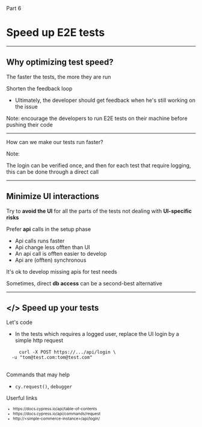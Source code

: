 

<!-- .slide: id="good-tests" class="slide--part-title slide--vcenter" -->

<div class="part-title">
  <span class="text-level-3">Part 6</span>
  <h1>Speed up E2E tests</h1>
</div>

---

## Why optimizing test speed?

<p class="fragment mt-500">The faster the tests, the more they are run

<div class="fragment mt-200">
  <p>Shorten the feedback loop
  <ul>
    <li>Ultimately, the developer should get feedback when he's still working on the issue
  </ul>
</div>

Note:
encourage the developers to run E2E tests on their machine before pushing their code

---

<!-- .slide: class="slide--vcenter" -->

<div class="bubble bubble-bottom-left">
  <i class="emo emo-36 emoji-nerd_face"></i>
  <span class="bubble__text">How can we make our tests run faster?</span>
</div>

Note:

The login can be verified once, and then for each test that require logging, this can be done through a direct call

---

## Minimize UI interactions

<div class="text-level-1">
<p class="fragment">Try to <strong>avoid the UI</strong> for all the parts of the tests not dealing with <strong>UI-specific risks</strong>

<div class="fragment mt-100">
  <p>Prefer <strong>api</strong> calls in the setup phase
  <ul>
    <li>Api calls runs faster
    <li>Api change less offten than UI
    <li>An api call is offten easier to develop
    <li>Api are (offten) synchronous
  </ul>
</div>

<p class="fragment">It's ok to develop missing apis for test needs

<p class="fragment">Sometimes, direct <strong>db access</strong> can be a second-best alternative
</div>


---

## </> Speed up your tests
<!-- .element: class="text-size-heading-3" -->

<div class="exercice text-level-2">
  <p>Let's code
  <ul>
    <li>In the tests which requires a logged user, replace the UI login by a simple http request
  </ul>
  <pre class="mt-50">
    <code>curl -X POST https://.../api/login \
  -u "tom@test.com:tom@test.com"</code>
  </pre>
  <p>Commands that may help
  <ul>
    <li><code>cy.request()</code>, <code>debugger</code>
  </ul>
  <p>Userful links
  <ul style="font-size:75%">
    <li class="url-link">https://docs.cypress.io/api/table-of-contents
    <li class="url-link">https://docs.cypress.io/api/commands/request
    <li class="url-link">http://&lt;simple-commerce-instance&gt;/api/login/
  </ul>
</div>


